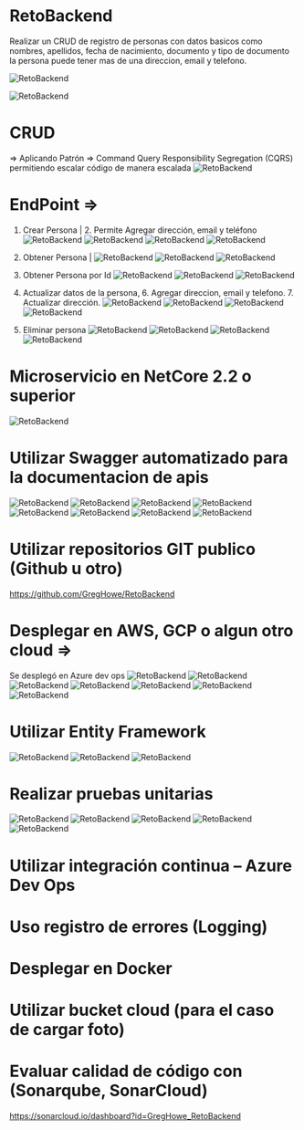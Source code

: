 # RetoBackend
Realizar un CRUD de registro de personas con datos basicos como nombres, apellidos, fecha de nacimiento, documento y tipo de documento
la persona puede tener mas de una direccion, email y telefono.

![RetoBackend](https://github.com/GregHowe/RetoBackend/blob/main/imgs/1.png)

![RetoBackend](https://github.com/GregHowe/RetoBackend/blob/main/imgs/2.png)

# CRUD
 => Aplicando Patrón => Command Query Responsibility Segregation (CQRS) permitiendo escalar código de manera escalada
 ![RetoBackend](https://github.com/GregHowe/RetoBackend/blob/main/imgs/3.png)
 
# EndPoint => 
 1.	Crear Persona | 2. Permite Agregar dirección, email y teléfono 
 ![RetoBackend](https://github.com/GregHowe/RetoBackend/blob/main/imgs/4.png)
 ![RetoBackend](https://github.com/GregHowe/RetoBackend/blob/main/imgs/5.png)
 ![RetoBackend](https://github.com/GregHowe/RetoBackend/blob/main/imgs/6.png)
 ![RetoBackend](https://github.com/GregHowe/RetoBackend/blob/main/imgs/7.png)
 
 3. Obtener Persona | 
 ![RetoBackend](https://github.com/GregHowe/RetoBackend/blob/main/imgs/8.png)
 ![RetoBackend](https://github.com/GregHowe/RetoBackend/blob/main/imgs/9.png)
 ![RetoBackend](https://github.com/GregHowe/RetoBackend/blob/main/imgs/10.png)
 
 4. Obtener Persona por Id
 ![RetoBackend](https://github.com/GregHowe/RetoBackend/blob/main/imgs/11.png)
 ![RetoBackend](https://github.com/GregHowe/RetoBackend/blob/main/imgs/12.png)
 ![RetoBackend](https://github.com/GregHowe/RetoBackend/blob/main/imgs/13.png)
 
 5. Actualizar datos de la persona, 6. Agregar direccion, email y telefono. 7. Actualizar dirección.
 ![RetoBackend](https://github.com/GregHowe/RetoBackend/blob/main/imgs/14.png)
 ![RetoBackend](https://github.com/GregHowe/RetoBackend/blob/main/imgs/15.png)
 ![RetoBackend](https://github.com/GregHowe/RetoBackend/blob/main/imgs/16.png)
 ![RetoBackend](https://github.com/GregHowe/RetoBackend/blob/main/imgs/17.png)
 
 8. Eliminar persona
 ![RetoBackend](https://github.com/GregHowe/RetoBackend/blob/main/imgs/18.png)
 ![RetoBackend](https://github.com/GregHowe/RetoBackend/blob/main/imgs/19.png)
 ![RetoBackend](https://github.com/GregHowe/RetoBackend/blob/main/imgs/20.png)
 ![RetoBackend](https://github.com/GregHowe/RetoBackend/blob/main/imgs/21.png)
 
 
# Microservicio en NetCore 2.2 o superior
 ![RetoBackend](https://github.com/GregHowe/RetoBackend/blob/main/imgs/22.png)
 
# Utilizar Swagger automatizado para la documentacion de apis
 ![RetoBackend](https://github.com/GregHowe/RetoBackend/blob/main/imgs/23.png)
 ![RetoBackend](https://github.com/GregHowe/RetoBackend/blob/main/imgs/24.png)
 ![RetoBackend](https://github.com/GregHowe/RetoBackend/blob/main/imgs/25.png)
 ![RetoBackend](https://github.com/GregHowe/RetoBackend/blob/main/imgs/26.png)
 ![RetoBackend](https://github.com/GregHowe/RetoBackend/blob/main/imgs/27.png)
 ![RetoBackend](https://github.com/GregHowe/RetoBackend/blob/main/imgs/28.png)
 ![RetoBackend](https://github.com/GregHowe/RetoBackend/blob/main/imgs/29.png)
 ![RetoBackend](https://github.com/GregHowe/RetoBackend/blob/main/imgs/30.png)
 
# Utilizar repositorios GIT publico (Github u otro)
 https://github.com/GregHowe/RetoBackend
 
# Desplegar en AWS, GCP o algun otro cloud => 
Se desplegó en Azure dev ops
![RetoBackend](https://github.com/GregHowe/RetoBackend/blob/main/imgs/31.png)
![RetoBackend](https://github.com/GregHowe/RetoBackend/blob/main/imgs/32.png)
![RetoBackend](https://github.com/GregHowe/RetoBackend/blob/main/imgs/33.png)
![RetoBackend](https://github.com/GregHowe/RetoBackend/blob/main/imgs/34.png)
![RetoBackend](https://github.com/GregHowe/RetoBackend/blob/main/imgs/35.png)
![RetoBackend](https://github.com/GregHowe/RetoBackend/blob/main/imgs/36.png)
![RetoBackend](https://github.com/GregHowe/RetoBackend/blob/main/imgs/37.png)

 
# Utilizar Entity Framework
![RetoBackend](https://github.com/GregHowe/RetoBackend/blob/main/imgs/38.png)
![RetoBackend](https://github.com/GregHowe/RetoBackend/blob/main/imgs/39.png)
![RetoBackend](https://github.com/GregHowe/RetoBackend/blob/main/imgs/40.png)


# Realizar pruebas unitarias
![RetoBackend](https://github.com/GregHowe/RetoBackend/blob/main/imgs/41.png)
![RetoBackend](https://github.com/GregHowe/RetoBackend/blob/main/imgs/42.png)
![RetoBackend](https://github.com/GregHowe/RetoBackend/blob/main/imgs/43.png)
![RetoBackend](https://github.com/GregHowe/RetoBackend/blob/main/imgs/44.png)
![RetoBackend](https://github.com/GregHowe/RetoBackend/blob/main/imgs/45.png)


# Utilizar integración continua – Azure Dev Ops

# Uso registro de errores (Logging)

# Desplegar en Docker

# Utilizar bucket cloud (para el caso de cargar foto)

# Evaluar calidad de código con (Sonarqube, SonarCloud) 
https://sonarcloud.io/dashboard?id=GregHowe_RetoBackend
 
 
